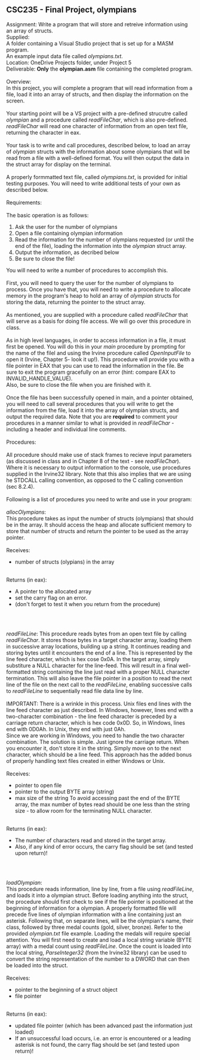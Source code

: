## CSC235 - Final Project, olympians
Assignment: Write a program that will store and retreive information using an array of structs.
<br>
Supplied: 
<br>
A folder containing a Visual Studio project that is set up for a MASM program.
<br>
An example input data file called *olympians.txt*.
<br>
Location: OneDrive Projects folder, under Project 5
<br>
Deliverable: **Only** the **olympian.asm** file containing the completed program.
<br>
<br>
Overview:
<br>
In this project, you will complete a program that will read information from a file, load it into an array of structs, and then display the information on the screen.
<br>
<br>
Your starting point will be a VS project with a pre-defined strucutre called *olympian* and a procedure called *readFileChar*, which is also pre-defined. *readFileChar* will read one character of information from an open text file, returning the character in eax.
<br>
<br>
Your task is to write and call procedures, described below, to load an array of *olympian* structs with the information about some olympians that will be read from a file with a well-defined format. You will then output the data in the struct array for display on the terminal.
<br>
<br>
A properly formmatted text file, called *olympians.txt*, is provided for initial testing purposes. You will need to write additional tests of your own as described below.
<br>
<br>
Requirements:
<br>
<br>
The basic operation is as follows:
<br>
1) Ask the user for the number of olympians
2) Open a file containing olympian information
3) Read the information for the number of olympians requested (or until the end of the file), loading the information into the *olympian* struct array.
4) Output the information, as decribed below
5) Be sure to close the file!

You will need to write a number of procedures to accomplish this.
<br>
<br>
First, you will need to query the user for the number of olympians to process. Once you have that, you will need to write a procedure to allocate memory in the program's heap to hold an array of *olympian* structs for storing the data, returning the pointer to the struct array.
<br>
<br>
As mentioned, you are supplied with a procedure called *readFileChar* that will serve as a basis for doing file access. We will go over this procedure in class.
<br>
<br>
As in high level languages, in order to access information in a file, it must first be opened. You will do this in your *main* procedure by prompting for the name of the filel and using the Irvine procedure called *OpenInputFile* to open it (Irvine, Chapter 5- look it up!). This procedure will provide you with a file pointer in EAX that you can use to read the information in the file. Be sure to exit the program gracefully on an error (hint: compare EAX to INVALID_HANDLE_VALUE).
<br>
Also, be sure to close the file when you are finished with it.
<br>
<br>
Once the file has been successfully opened in main, and a pointer obtained, you will need to call several procedures that you will write to get the information from the file, load it into the array of olympian structs, and output the required data. Note that you are **required** to comment your procedures in a manner similar to what is provided in *readFileChar* - including a header and individual line comments.
<br>
<br>
Procedures:
<br>
<br>
All procedure should make use of stack frames to recieve input parameters (as discussed in class and in Chapter 8 of the text - see *readFileChar*). Where it is necessary to output information to the console, use procedures supplied in the Irvine32 library. Note that this also implies that we are using he STDCALL calling convention, as opposed to the C calling convention (sec 8.2.4).
<br>
<br>
Following is a list of procedures you need to write and use in your program:
<br>
<br>
*allocOlympians*:
<br>
This procedure takes as input the number of structs (olympians) that should be in the array. It should access the heap and allocate sufficient memory to store that number of structs and return the pointer to be used as the array pointer.
<br>
<br>
Receives:
- number of structs (olypians) in the array
<br>
Returns (in eax):

- A pointer to the allocated array
- set the carry flag on an error.
- (don't forget to test it when you return from the procedure)
<br>
<br>

*readFileLine*:
This procedure reads bytes from an open text file by calling *readFileChar*. It stores those bytes in a target character array, loading them in successive array locations, building up a string. It continues reading and storing bytes until it encounters the end of a line. This is represented by the line feed character, which is hex cose 0x0A. In the target array, simply substiture a NULL character for the line-feed. This will result in a final well-formatted string containing the line just read with a proper NULL character termination. This will also leave the file pointer in a position to read the next line of the file on the next call to the *readFileLine*, enabling successive calls to *readFileLine* to sequentially read file data line by line.
<br>
<br>
IMPORTANT: There is a wrinkle in this process. Unix files end lines with the line feed character as just described. In Windows, however, lines end with a two-character combination - the line feed character is preceded by a carriage return character, which is hex code 0x0D. So, in Windows, lines end with 0D0Ah. In Unix, they end with just 0Ah.
<br>
Since we are working in Windows, you need to handle the two character combination. The solution is simple. Just ignore the carriage return. When you encounter it, don't store it in the string. Simply move on to the next character, which should be a line feed. This approach has the added bonus of properly handling text files created in either Windows or Unix.
<br>
<br>
Receives:
- pointer to open file
- pointer to the output BYTE array (string)
- max size of the string
To avoid accessing past the end of the BYTE array, the max number of bytes read should be one less than the string size - to allow room for the terminating NULL character.
<br>
Returns (in eax):

- The number of characters read and stored in the target array.
- Also, if any kind of error occurs, the carry flag should be set (and tested upon return)!

<br>
<br>

*loadOlympian*:
<br>
This procedure reads information, line by line, from a file using *readFileLine*, and loads it into a olympian struct. Before loading anything into the struct, the procedure should first check to see if the file pointer is positioned at the beginning of information for a olympian. A properly formatted file will precede five lines of olympian information with a line containing just an asterisk. Following that, on separate lines, will be the olympian's name, their class, followed by three medal counts (gold, silver, bronze). Refer to the provided *olympian.txt* file example. Loading the medals will require special attention. You will first need to create and load a local string variable (BYTE array) with a medal count using *readFileLine*. Once the count is loaded into the local string, *ParseInteger32* (from the Irvine32 library) can be used to convert the string representation of the number to a DWORD that can then be loaded into the struct.
<br>
<br>
Receives:
- pointer to the beginning of a struct object
- file pointer
<br>
Returns (in eax):

- updated file pointer (which has been advanced past the information just loaded)
- If an unsuccessful load occurs, i.e. an error is encountered or a leading asterisk is not found, the carry flag should be set (and tested upon return)!
